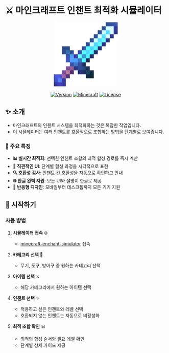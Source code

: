 # ⚔️ 마인크래프트 인챈트 최적화 시뮬레이터

<div align="center">
  <img src="resources/images/Enchanted_Diamond_Sword.webp" alt="마인크래프트 인챈트 시뮬레이터" width="200"/>
  
  [![Version](https://img.shields.io/badge/version-1.0.0-blue.svg)](https://github.com/pepsizerosugar/minecraft-enchant-simulator)
  [![Minecraft](https://img.shields.io/badge/Minecraft-1.21.5-green.svg)](https://www.minecraft.net)
  [![License](https://img.shields.io/badge/license-MIT-yellow.svg)](LICENSE)
</div>

## ✨ 소개

- 마인크래프트의 인챈트 시스템을 최적화하는 것은 복잡한 작업입니다.
- 이 시뮬레이터는 여러 인챈트를 효율적으로 조합하는 방법을 단계별로 보여줍니다.

### 🎯 주요 특징

- **📊 실시간 최적화**: 선택한 인챈트 조합의 최적 합성 경로를 즉시 계산
- **🎨 직관적인 UI**: 단계별 합성 과정을 시각적으로 표현
- **🔍 호환성 검사**: 인챈트 간 호환성을 자동으로 확인하고 안내
- **🌐 한글 완벽 지원**: 모든 UI와 설명이 한글로 제공
- **📱 반응형 디자인**: 모바일부터 데스크톱까지 모든 기기 지원

## 🚀 시작하기

### 사용 방법

1. **시뮬레이터 접속** 🌐
   - [minecraft-enchant-simulator](https://pepsizerosugar.github.io/minecraft-enchant-simulator) 접속

2. **카테고리 선택** 🎯
   - 무기, 도구, 방어구 중 원하는 카테고리 선택

3. **아이템 선택** ⚔️
   - 해당 카테고리에서 원하는 아이템 선택

4. **인챈트 선택** ✨
   - 적용하고 싶은 인챈트와 레벨 선택
   - 호환되지 않는 인챈트는 자동으로 비활성화

5. **최적 조합 확인** 📊
   - 최적의 합성 순서와 필요 레벨 확인
   - 단계별 상세 가이드 제공
